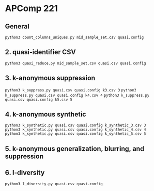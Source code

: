 # APComp 221

## General

`python3 count_columns_uniques.py mid_sample_set.csv quasi.config`

## 2. quasi-identifier CSV

`python3 quasi_reduce.py mid_sample_set.csv quasi.csv quasi.config`

## 3. k-anonymous suppression

`python3 k_suppress.py quasi.csv quasi.config k3.csv 3`
`python3 k_suppress.py quasi.csv quasi.config k4.csv 4`
`python3 k_suppress.py quasi.csv quasi.config k5.csv 5`

## 4. k-anonymous synthetic
`python3 k_synthetic.py quasi.csv quasi.config k_synthetic_3.csv 3`
`python3 k_synthetic.py quasi.csv quasi.config k_synthetic_4.csv 4`
`python3 k_synthetic.py quasi.csv quasi.config k_synthetic_5.csv 5`

## 5. k-anonymous generalization, blurring, and suppression

## 6. l-diversity
`python3 l_diversity.py quasi.csv quasi.config`


